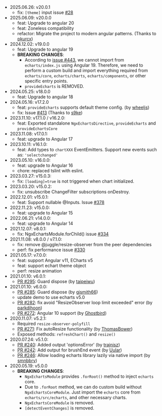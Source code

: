 - 2025.06.26: v20.0.1
  - fix: `[theme]` input issue [#28](https://github.com/xieziyu/ngx-echarts-starter/issues/28)
- 2025.06.09: v20.0.0
  - feat: Upgrade to angular 20
  - feat: Zoneless compatibility
  - refactor: Migrate the project to modern angular patterns. (Thanks to [pkurcx](https://github.com/pkurcx))
- 2024.12.02: v19.0.0
  - feat: Upgrade to angular 19
  - **BREAKING CHANGES**:
    - According to [issue #443](https://github.com/xieziyu/ngx-echarts/issues/437), we cannot import from `echarts/index.js` using Angular 19. Therefore, we need to perform a custom build and import everything required from `echarts/core`, `echarts/charts`, `echarts/components`, or other specific entry points.
    - `provideEcharts` is REMOVED.
- 2024.05.25: v18.0.0
  - feat: Upgrade to angular 18
- 2024.05.16: v17.2.0
  - feat: `provideEcharts` supports default theme config. (by [wheeljs](https://github.com/wheeljs))
  - fix: Issue [#413](https://github.com/xieziyu/ngx-echarts/issues/413) (Thanks to [s9ke](https://github.com/s9ke))
- 2023.11.10: v17.1.0 / v16.2.0:
  - feat: Exported standalone `NgxEchartsDirective`, `provideEcharts` and `provideEchartsCore`
- 2023.11.08: v17.0.1:
  - feat: upgrade to Angular 17
- 2023.10.11: v16.1.0:
  - feat: Add types to `chartXXX` EventEmitters. Support new events such as: `'selectchanged'`
- 2023.05.10: v16.0.0:
  - feat: upgrade to Angular 16
  - chore: replaced tslint with eslint.
- 2023.03.27: v15.0.3:
  - fix: `[loading]=true` is not triggered when chart initialized.
- 2023.03.20: v15.0.2:
  - fix: unsubscribe ChangeFilter subscriptions onDestroy.
- 2022.12.01: v15.0.1:
  - feat: Support nullable @Inputs. Issue [#378](https://github.com/xieziyu/ngx-echarts/issues/378)
- 2022.11.23: v15.0.0:
  - feat: upgrade to Angular 15
- 2022.06.21: v14.0.0:
  - feat: upgrade to Angular 14
- 2021.12.07: v8.0.1:
  - fix: NgxEchartsModule.forChild() issue [#334](https://github.com/xieziyu/ngx-echarts/issues/334)
- 2021.11.08: v8.0.0 / v7.1.0:
  - fix: remove @juggle/resize-observer from the peer dependencies
  - perf: fix performance issue [#330](https://github.com/xieziyu/ngx-echarts/issues/330)
- 2021.05.17: v7.0.0:
  - feat: support Angular v11, ECharts v5
  - feat: support echart theme object
  - perf: resize animation
- 2021.01.10: v6.0.1:
  - [PR #295](https://github.com/xieziyu/ngx-echarts/pull/295): Guard dispose (by [taipeiwu](https://github.com/taipeiwu))
- 2021.01.10: v6.0.0:
  - [PR #285](https://github.com/xieziyu/ngx-echarts/pull/285): Guard dispose (by [gjsmith66](https://github.com/gjsmith66))
  - update demo to use echarts v5.0
  - [PR #282](https://github.com/xieziyu/ngx-echarts/pull/282): fix avoid "ResizeObserver loop limit exceeded" error (by [parkdihoon](https://github.com/parkdihoon))
  - [PR #272](https://github.com/xieziyu/ngx-echarts/pull/272): Angular 10 support (by [Ghostbird](https://github.com/Ghostbird))
- 2020.11.07: v5.2.1:
  - Required `resize-observer-polyfill`
  - [PR #271](https://github.com/xieziyu/ngx-echarts/pull/271): Fix autoResize functionality (by [ThomasBower](https://github.com/ThomasBower))
  - Exposed methods: `refreshChart()` and `resize()`
- 2020.07.24: v5.1.0:
  - [PR #240](https://github.com/xieziyu/ngx-echarts/pull/240): Added output 'optionsError' (by [trajnisz](https://github.com/trajnisz))
  - [PR #242](https://github.com/xieziyu/ngx-echarts/pull/242): Add output for brushEnd event (by [Uular](https://github.com/Uular))
  - [PR #246](https://github.com/xieziyu/ngx-echarts/pull/246): Allow loading echarts library lazily via native import (by [smnbbrv](https://github.com/smnbbrv))
- 2020.05.19: v5.0.0
  - **BREAKING CHANGES**:
    - `NgxEchartsModule` provides `.forRoot()` method to inject `echarts` core.
    - Due to `.forRoot` method, we can do custom build without `NgxEchartsCoreModule`. Just import the `echarts` core from `echarts/src/echarts`, and other necessary charts.
    - `NgxEchartsCoreModule` is removed.
    - `[detectEventChanges]` is removed.
